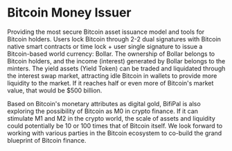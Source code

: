 # Bitcoin Money Issuer

Providing the most secure Bitcoin asset issuance model and tools for Bitcoin holders. Users lock Bitcoin through 2-2 dual signatures with Bitcoin native smart contracts or time lock + user single signature to issue a Bitcoin-based world currency: Bollar. The ownership of Bollar belongs to Bitcoin holders, and the income (interest) generated by Bollar belongs to the minters. The yield assets (Yield Token) can be traded and liquidated through the interest swap market, attracting idle Bitcoin in wallets to provide more liquidity to the market. If it reaches half or even more of Bitcoin's market value, that would be $500 billion.

Based on Bitcoin's monetary attributes as digital gold, BifiPal is also exploring the possibility of Bitcoin as M0 in crypto finance. If it can stimulate M1 and M2 in the crypto world, the scale of assets and liquidity could potentially be 10 or 100 times that of Bitcoin itself. We look forward to working with various parties in the Bitcoin ecosystem to co-build the grand blueprint of Bitcoin finance.